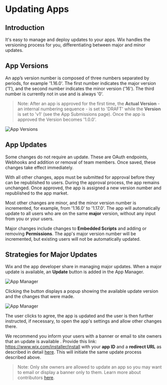 # Updating Apps

## Introduction

It's easy to manage and deploy updates to your apps. Wix handles the versioning process for you, differentiating between major and minor updates.

## App Versions

An app’s version number is composed of three numbers separated by periods, for example '1.16.0'. The first number indicates the major version ('1'), and the second number indicates the minor version ('16'). The third number is currently not in use and is always '0'.

> Note:
> After an app is approved for the first time, the **Actual Version** - an internal numbering sequence -  is set to 'DRAFT' while the **Version** is set to 'v1' (see the App Submissions page). Once the app is approved the Version becomes '1.0.0'.

![App Versions](app-submission.png)

## App Updates

Some changes do not require an update. These are OAuth endpoints, Webhooks and addition or removal of team members. Once saved, these changes take effect immediately.

With all other changes, apps must be submitted for approval before they can be republished to users. During the approval process, the app remains unchanged. Once approved, the app is assigned a new version number and republished to the app market.

Most other changes are minor, and the minor version number is incremented, for example, from '1.16.0' to '1.17.0'. The app will automatically update to all users who are on the same **major** version, without any input from you or your users.

Major changes include changes to **Embedded Scripts** and adding or removing **Permissions**. The app's major version number will be incremented, but existing users will not be automatically updated.

## Strategies for Major Updates

Wix and the app developer share in managing major updates. When a major update is available, an **Update** button is added in the App Manager.

![App Manager](./../app-manager-update.png)

Clicking the button displays a popup showing the available update version and the changes that were made.

![App Manager](./../update-popup.png)

The user clicks to agree, the app is updated and the user is then further instructed, if necessary,  to open the app's settings and allow other changes there.

We recommend you inform your users with a banner or email to site owners that an update is available . Provide this link: https://www.wix.com/installer/install with your **app ID** and a **redirect URL** as described in detail [here](https://dev.wix.com/api/rest/getting-started/authentication#getting-started_authentication_step-2-app-sends-users-to-authorize-the-app). This will initiate the same update process described above.

> Note:
> Only site owners are allowed to update an app so you may want to email or display a banner only to them. Learn more about contributors [here](https://devforum.wix.com/kb/en/article/test-your-app-as-a-contributor).
